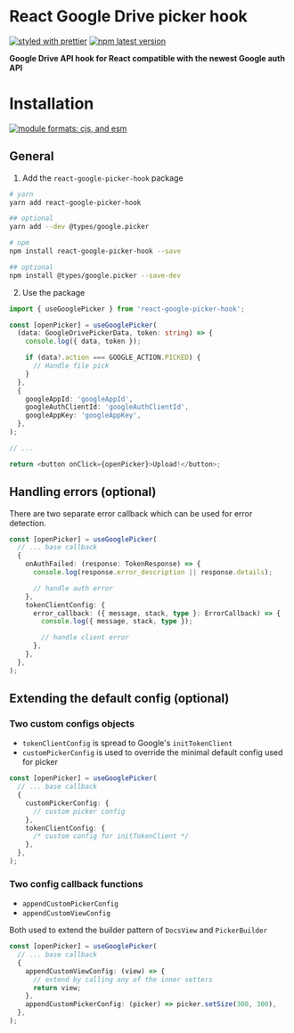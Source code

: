 # React Google Drive picker hook

[![styled with prettier](https://img.shields.io/badge/styled_with-prettier-ff69b4.svg)](https://github.com/prettier/prettier)
<a href="https://www.npmjs.com/package/react-google-picker-hook">
<img alt="npm latest version" src="https://img.shields.io/npm/v/react-google-picker-hook">
</a>

<b>Google Drive API hook for React compatible with the newest Google auth API</b>

# Installation

[![module formats: cjs, and esm](https://img.shields.io/badge/module%20formats-cjs%2c%20esm-green.svg?style=flat)](https://www.npmjs.com/package/react-google-picker-hook?activeTab=explore)

## General

1. Add the `react-google-picker-hook` package

```bash
# yarn
yarn add react-google-picker-hook

## optional
yarn add --dev @types/google.picker
```

```bash
# npm
npm install react-google-picker-hook --save

## optional
npm install @types/google.picker --save-dev
```

2. Use the package

```ts
import { useGooglePicker } from 'react-google-picker-hook';

const [openPicker] = useGooglePicker(
  (data: GoogleDrivePickerData, token: string) => {
    console.log({ data, token });

    if (data?.action === GOOGLE_ACTION.PICKED) {
      // Handle file pick
    }
  },
  {
    googleAppId: 'googleAppId',
    googleAuthClientId: 'googleAuthClientId',
    googleAppKey: 'googleAppKey',
  },
);

// ...

return <button onClick={openPicker}>Upload!</button>;
```

## Handling errors (optional)

There are two separate error callback which can be used for error detection.

```ts
const [openPicker] = useGooglePicker(
  // ... base callback
  {
    onAuthFailed: (response: TokenResponse) => {
      console.log(response.error_description || response.details);

      // handle auth error
    },
    tokenClientConfig: {
      error_callback: ({ message, stack, type }: ErrorCallback) => {
        console.log({ message, stack, type });

        // handle client error
      },
    },
  },
);
```

## Extending the default config (optional)

### Two custom configs objects

- `tokenClientConfig` is spread to Google's `initTokenClient`
- `customPickerConfig` is used to override the minimal default config used for picker

```ts
const [openPicker] = useGooglePicker(
  // ... base callback
  {
    customPickerConfig: {
      // custom picker config
    },
    tokenClientConfig: {
      /* custom config for initTokenClient */
    },
  },
);
```

### Two config callback functions

- `appendCustomPickerConfig`
- `appendCustomViewConfig`

Both used to extend the builder pattern of `DocsView` and `PickerBuilder`

```ts
const [openPicker] = useGooglePicker(
  // ... base callback
  {
    appendCustomViewConfig: (view) => {
      // extend by calling any of the inner setters
      return view;
    },
    appendCustomPickerConfig: (picker) => picker.setSize(300, 300),
  },
);
```
